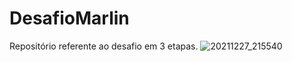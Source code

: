 # DesafioMarlin
Repositório referente ao desafio em 3 etapas.
![20211227_215540](https://user-images.githubusercontent.com/78456074/147517076-4979ada1-5ac8-4448-90c8-ee94743d154a.gif)
